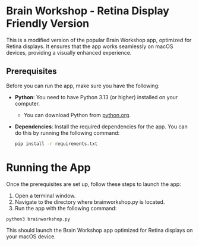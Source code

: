 # Brain Workshop - Retina Display Friendly Version

This is a modified version of the popular Brain Workshop app, optimized for Retina displays. It ensures that the app works seamlessly on macOS devices, providing a visually enhanced experience.

## Prerequisites

Before you can run the app, make sure you have the following:

-   **Python**: You need to have Python 3.13 (or higher) installed on your computer.

    -   You can download Python from [python.org](https://www.python.org/downloads/).

-   **Dependencies**: Install the required dependencies for the app. You can do this by running the following command:

    ```bash
    pip install -r requirements.txt
    ```

# Running the App

Once the prerequisites are set up, follow these steps to launch the app:

1. Open a terminal window.
2. Navigate to the directory where brainworkshop.py is located.
3. Run the app with the following command:

```bash
python3 brainworkshop.py
```

This should launch the Brain Workshop app optimized for Retina displays on your macOS device.
